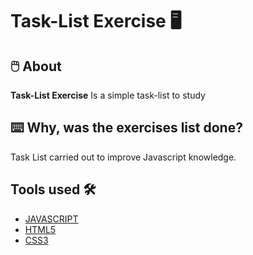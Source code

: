 <h1 aling="center">
  Task-List Exercise 🖥️
</h1>

## 🖱️ About

**Task-List Exercise** Is a simple task-list to study

## ⌨️ Why, was the exercises list done? 

Task List carried out to improve Javascript knowledge.

## Tools used 🛠️

- [JAVASCRIPT]([https://developer.mozilla.org/pt-BR/docs/Web/JavaScript])
- [HTML5]([https://developer.mozilla.org/en-US/docs/Glossary/HTML5])
- [CSS3]([https://developer.mozilla.org/pt-BR/docs/Web/CSS])
